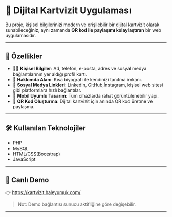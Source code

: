 # 📇 Dijital Kartvizit Uygulaması

Bu proje, kişisel bilgilerinizi modern ve erişilebilir bir dijital kartvizit olarak sunabileceğiniz, aynı zamanda **QR kod ile paylaşımı kolaylaştıran** bir web uygulamasıdır.

---

## 🚀 Özellikler

- 🧍‍♂️ **Kişisel Bilgiler**: Ad, telefon, e-posta, adres ve sosyal medya bağlantılarının yer aldığı profil kartı.
- 📝 **Hakkımda Alanı**: Kısa biyografi ile kendinizi tanıtma imkanı.
- 🔗 **Sosyal Medya Linkleri**: LinkedIn, GitHub,İnstagram, kişisel web sitesi gibi platformlara hızlı bağlantılar.
- 📱 **Mobil Uyumlu Tasarım**: Tüm cihazlarda rahat görüntülenebilir yapı.
- 📎 **QR Kod Oluşturma**: Dijital kartvizit için anında QR kod üretme ve paylaşma.

---

## 🛠️ Kullanılan Teknolojiler

- PHP
- MySQL
- HTML/CSS(Bootstrap)
- JavaScript

---

## 🔗 Canlı Demo

👉 https://kartvizit.haleyumuk.com/

> Not: Demo bağlantısı sunucu aktifliğine göre değişebilir.

---




